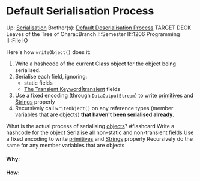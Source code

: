 # Default Serialisation Process

Up: [Serialisation](serialisation)
Brother(s): [Default Deserialisation Process](default_deserialisation_process)
TARGET DECK
Leaves of the Tree of Ohara::Branch I::Semester II::1206 Programming II::File IO

Here's how `writeObject()` does it:
1) Write a hashcode of the current Class object for the object being serialised.
2) Serialise each field, ignoring:
	- static fields
	- [The Transient Keyword|transient](the_transient_keyword|transient) fields
3) Use a fixed encoding (through `DataOutputStream`) to write [primitives](primitives) and [Strings](strings) properly
4) Recursively call `writeObject()` on any reference types (member variables that are objects) **that haven't been serialised already.**

What is the actual process of serialising [objects](objects)? #flashcard 
Write a hashcode for the object
Serialise all non-static and non-transient fields
Use a fixed encoding to write [primitives](primitives) and [Strings](strings) properly
Recursively do the same for any member variables that are objects
<!--ID: 1707421590859-->




































#### Why:
#### How:










